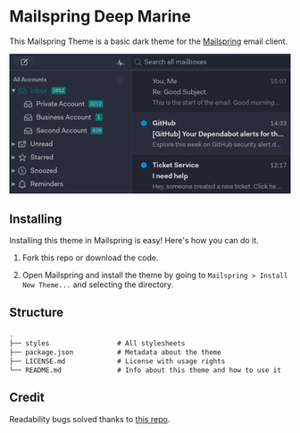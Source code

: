 # Mailspring Deep Marine

This Mailspring Theme is a basic dark theme for
the [Mailspring](http://www.getmailspring.com/) email client.

<img src="screenshot/custom-theme.png" />

## Installing

Installing this theme in Mailspring is easy! Here's how you can do it.

1. Fork this repo or download the code. 

2. Open Mailspring  and install the theme by going to `Mailspring > Install New Theme...`
   and selecting the directory.


## Structure

```
.
├── styles                 # All stylesheets
├── package.json           # Metadata about the theme
├── LICENSE.md             # License with usage rights
└── README.md              # Info about this theme and how to use it
```

## Credit
Readability bugs solved thanks to [this repo](https://github.com/asparc/predawn).
